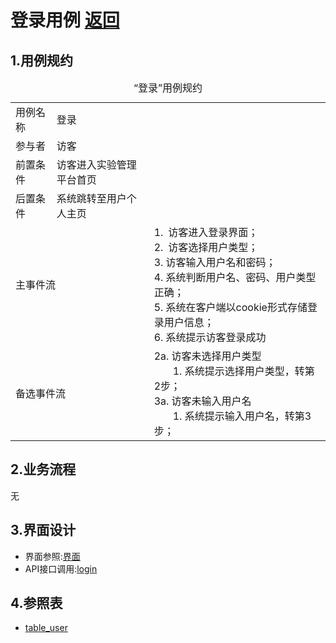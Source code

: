 # 登录用例 [返回](../README.md)
## 1.用例规约

<table>
    <caption>“登录”用例规约</caption>
    <tr>
        <td>用例名称</td>
        <td>登录</td>
    </tr>
    <tr>
        <td>参与者</td>
        <td>访客</td>
    </tr>
    <tr>
        <td>前置条件</td>
        <td>访客进入实验管理平台首页</td>
    </tr>
    <tr>
        <td>后置条件</td>
        <td>系统跳转至用户个人主页</td>
    </tr>
    <tr>
        <td colspan="2">主事件流</td>
                <td>
                    1. 访客进入登录界面；<br>
                    2. 访客选择用户类型；<br>
                    3. 访客输入用户名和密码；<br>
                    4. 系统判断用户名、密码、用户类型正确；<br>
                    5. 系统在客户端以cookie形式存储登录用户信息；<br>
                    6. 系统提示访客登录成功
                </td>
    </tr>
    <tr>
        <td colspan="2">备选事件流</td>
        <td> 2a. 访客未选择用户类型<br>
                            &nbsp&nbsp&nbsp&nbsp&nbsp&nbsp
                            1. 系统提示选择用户类型，转第2步；<br>
                        3a. 访客未输入用户名<br>
                            &nbsp&nbsp&nbsp&nbsp&nbsp&nbsp
                            1. 系统提示输入用户名，转第3步；<br></td>
    </tr>

</table>

## 2.业务流程
无

## 3.界面设计
- 界面参照:[界面](https://qtfy1005050140.github.io/is_analysis_pages/ui2/login.html)
- API接口调用:[login](../api/login.md)

## 4.参照表
- [table_user](../database/database.md)